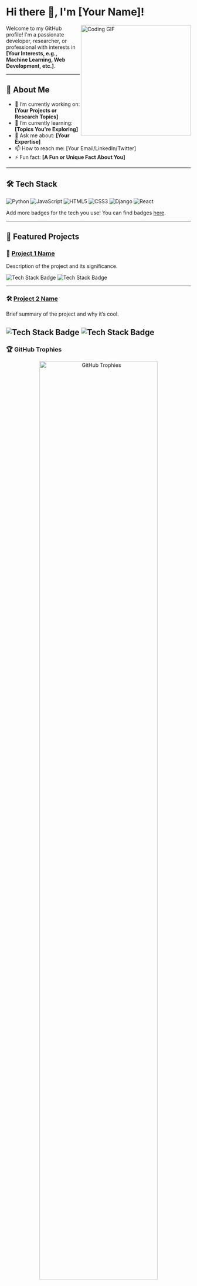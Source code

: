 # Hi there 👋, I'm [Your Name]!

<img align="right" src="https://user-images.githubusercontent.com/40715044/217863434-7b2b1d17-4e09-4bc4-bf0c-97a1ed9684b4.gif" alt="Coding GIF" width="300"/>

Welcome to my GitHub profile! I'm a passionate developer, researcher, or professional with interests in **[Your Interests, e.g., Machine Learning, Web Development, etc.]**.

---

## 🚀 About Me

- 🔭 I’m currently working on: **[Your Projects or Research Topics]**
- 🌱 I’m currently learning: **[Topics You're Exploring]**
- 💬 Ask me about: **[Your Expertise]**
- 📫 How to reach me: [Your Email/LinkedIn/Twitter]
- ⚡ Fun fact: **[A Fun or Unique Fact About You]**

---

## 🛠️ Tech Stack

![Python](https://img.shields.io/badge/Python-3776AB?style=for-the-badge&logo=python&logoColor=white)
![JavaScript](https://img.shields.io/badge/JavaScript-F7DF1E?style=for-the-badge&logo=javascript&logoColor=black)
![HTML5](https://img.shields.io/badge/HTML5-E34F26?style=for-the-badge&logo=html5&logoColor=white)
![CSS3](https://img.shields.io/badge/CSS3-1572B6?style=for-the-badge&logo=css3&logoColor=white)
![Django](https://img.shields.io/badge/Django-092E20?style=for-the-badge&logo=django&logoColor=white)
![React](https://img.shields.io/badge/React-20232A?style=for-the-badge&logo=react&logoColor=61DAFB)

Add more badges for the tech you use! You can find badges [here](https://shields.io/).

---

## 🌟 Featured Projects

### 🚀 [Project 1 Name](https://github.com/yourusername/project1)
Description of the project and its significance.

![Tech Stack Badge](https://img.shields.io/badge/Tech-React-blue?style=for-the-badge)
![Tech Stack Badge](https://img.shields.io/badge/Status-Active-brightgreen?style=for-the-badge)

---

### 🛠️ [Project 2 Name](https://github.com/yourusername/project2)
Brief summary of the project and why it’s cool.

![Tech Stack Badge](https://img.shields.io/badge/Tech-Django-blue?style=for-the-badge)
![Tech Stack Badge](https://img.shields.io/badge/Status-In%20Development-orange?style=for-the-badge)
---

### 🏆 GitHub Trophies

<div align="center">
    <img src="https://github-profile-trophy.vercel.app/?username=yourusername&theme=radical&no-frame=true&row=1" alt="GitHub Trophies" style="width: 80%;">
</div>

---

### ✨ Profile Views

![Profile Views](https://komarev.com/ghpvc/?username=yourusername&color=blue&style=flat)

---

### 🤝 Let's Collaborate!

Feel free to reach out for collaboration or discussion about exciting projects! 😊
